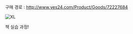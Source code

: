 구매 경로 : http://www.yes24.com/Product/Goods/72227684

![XL](https://user-images.githubusercontent.com/59006548/122735633-2f0c0900-d2ba-11eb-82c4-858ca1326089.jpg)

책 실습 과정!
